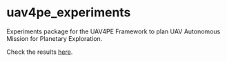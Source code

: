 # uav4pe_experiments
Experiments package for the UAV4PE Framework to plan UAV Autonomous Mission for Planetary Exploration.

Check the results [here](https://github.com/qutas/uav4pe_experiments/blob/main/scripts/notebooks/uav4pe_data_analysis_notebook_v1.ipynb).
